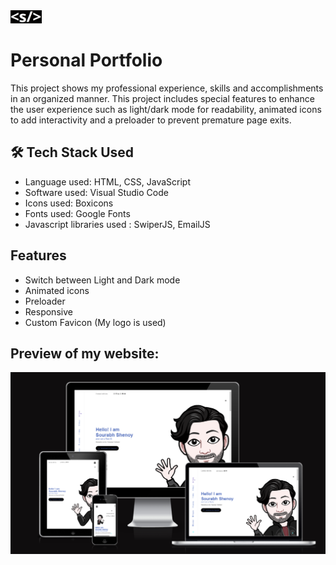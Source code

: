 
<img src = "./assets/img/faviconf.png" width = 50px>


# Personal Portfolio


This project shows my professional experience, skills and accomplishments in an organized manner. This project includes special features to enhance the user experience such as light/dark mode for readability, animated icons to add interactivity and a preloader to prevent premature page exits. 



## 🛠 Tech Stack Used
- Language used: HTML, CSS, JavaScript
- Software used: Visual Studio Code
- Icons used: Boxicons
- Fonts used: Google Fonts
- Javascript libraries used : SwiperJS, EmailJS



## Features

- Switch between Light and Dark mode 
- Animated icons
- Preloader
- Responsive
- Custom Favicon (My logo is used)
  



## Preview of my website:

 
![App Screenshot](./assets/img/Preview.png)


